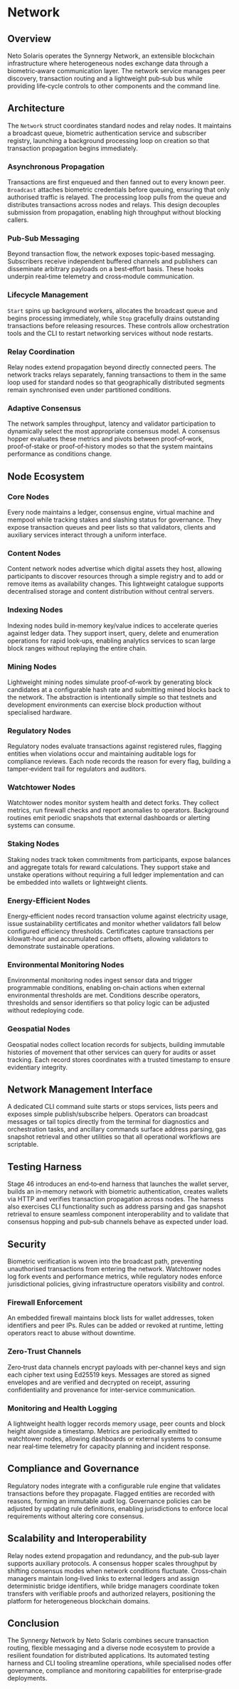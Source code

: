 # Network

## Overview
Neto Solaris operates the Synnergy Network, an extensible blockchain infrastructure where heterogeneous nodes exchange data through a biometric‑aware communication layer. The network service manages peer discovery, transaction routing and a lightweight pub‑sub bus while providing life‑cycle controls to other components and the command line.

## Architecture
The `Network` struct coordinates standard nodes and relay nodes. It maintains a broadcast queue, biometric authentication service and subscriber registry, launching a background processing loop on creation so that transaction propagation begins immediately.

### Asynchronous Propagation
Transactions are first enqueued and then fanned out to every known peer. `Broadcast` attaches biometric credentials before queuing, ensuring that only authorised traffic is relayed. The processing loop pulls from the queue and distributes transactions across nodes and relays. This design decouples submission from propagation, enabling high throughput without blocking callers.

### Pub‑Sub Messaging
Beyond transaction flow, the network exposes topic‑based messaging. Subscribers receive independent buffered channels and publishers can disseminate arbitrary payloads on a best‑effort basis. These hooks underpin real‑time telemetry and cross‑module communication.

### Lifecycle Management
`Start` spins up background workers, allocates the broadcast queue and begins processing immediately, while `Stop` gracefully drains outstanding transactions before releasing resources. These controls allow orchestration tools and the CLI to restart networking services without node restarts.

### Relay Coordination
Relay nodes extend propagation beyond directly connected peers. The network tracks relays separately, fanning transactions to them in the same loop used for standard nodes so that geographically distributed segments remain synchronised even under partitioned conditions.

### Adaptive Consensus
The network samples throughput, latency and validator participation to dynamically select the most appropriate consensus model. A consensus hopper evaluates these metrics and pivots between proof‑of‑work, proof‑of‑stake or proof‑of‑history modes so that the system maintains performance as conditions change.

## Node Ecosystem
### Core Nodes
Every node maintains a ledger, consensus engine, virtual machine and mempool while tracking stakes and slashing status for governance. They expose transaction queues and peer lists so that validators, clients and auxiliary services interact through a uniform interface.

### Content Nodes
Content network nodes advertise which digital assets they host, allowing participants to discover resources through a simple registry and to add or remove items as availability changes. This lightweight catalogue supports decentralised storage and content distribution without central servers.

### Indexing Nodes
Indexing nodes build in‑memory key/value indices to accelerate queries against ledger data. They support insert, query, delete and enumeration operations for rapid look‑ups, enabling analytics services to scan large block ranges without replaying the entire chain.

### Mining Nodes
Lightweight mining nodes simulate proof‑of‑work by generating block candidates at a configurable hash rate and submitting mined blocks back to the network. The abstraction is intentionally simple so that testnets and development environments can exercise block production without specialised hardware.

### Regulatory Nodes
Regulatory nodes evaluate transactions against registered rules, flagging entities when violations occur and maintaining auditable logs for compliance reviews. Each node records the reason for every flag, building a tamper‑evident trail for regulators and auditors.

### Watchtower Nodes
Watchtower nodes monitor system health and detect forks. They collect metrics, run firewall checks and report anomalies to operators. Background routines emit periodic snapshots that external dashboards or alerting systems can consume.

### Staking Nodes
Staking nodes track token commitments from participants, expose balances and aggregate totals for reward calculations. They support stake and unstake operations without requiring a full ledger implementation and can be embedded into wallets or lightweight clients.

### Energy‑Efficient Nodes
Energy‑efficient nodes record transaction volume against electricity usage, issue sustainability certificates and monitor whether validators fall below configured efficiency thresholds. Certificates capture transactions per kilowatt‑hour and accumulated carbon offsets, allowing validators to demonstrate sustainable operations.

### Environmental Monitoring Nodes
Environmental monitoring nodes ingest sensor data and trigger programmable conditions, enabling on‑chain actions when external environmental thresholds are met. Conditions describe operators, thresholds and sensor identifiers so that policy logic can be adjusted without redeploying code.

### Geospatial Nodes
Geospatial nodes collect location records for subjects, building immutable histories of movement that other services can query for audits or asset tracking. Each record stores coordinates with a trusted timestamp to ensure evidentiary integrity.

## Network Management Interface
A dedicated CLI command suite starts or stops services, lists peers and exposes simple publish/subscribe helpers. Operators can broadcast messages or tail topics directly from the terminal for diagnostics and orchestration tasks, and ancillary commands surface address parsing, gas snapshot retrieval and other utilities so that all operational workflows are scriptable.

## Testing Harness
Stage 46 introduces an end‑to‑end harness that launches the wallet server, builds an in‑memory network with biometric authentication, creates wallets via HTTP and verifies transaction propagation across nodes. The harness also exercises CLI functionality such as address parsing and gas snapshot retrieval to ensure seamless component interoperability and to validate that consensus hopping and pub‑sub channels behave as expected under load.

## Security
Biometric verification is woven into the broadcast path, preventing unauthorised transactions from entering the network. Watchtower nodes log fork events and performance metrics, while regulatory nodes enforce jurisdictional policies, giving infrastructure operators visibility and control.

### Firewall Enforcement
An embedded firewall maintains block lists for wallet addresses, token identifiers and peer IPs. Rules can be added or revoked at runtime, letting operators react to abuse without downtime.

### Zero‑Trust Channels
Zero‑trust data channels encrypt payloads with per‑channel keys and sign each cipher text using Ed25519 keys. Messages are stored as signed envelopes and are verified and decrypted on receipt, assuring confidentiality and provenance for inter‑service communication.

### Monitoring and Health Logging
A lightweight health logger records memory usage, peer counts and block height alongside a timestamp. Metrics are periodically emitted to watchtower nodes, allowing dashboards or external systems to consume near real‑time telemetry for capacity planning and incident response.

## Compliance and Governance
Regulatory nodes integrate with a configurable rule engine that validates transactions before they propagate. Flagged entities are recorded with reasons, forming an immutable audit log. Governance policies can be adjusted by updating rule definitions, enabling jurisdictions to enforce local requirements without altering core consensus.

## Scalability and Interoperability
Relay nodes extend propagation and redundancy, and the pub‑sub layer supports auxiliary protocols. A consensus hopper scales throughput by shifting consensus modes when network conditions fluctuate. Cross‑chain managers maintain long‑lived links to external ledgers and assign deterministic bridge identifiers, while bridge managers coordinate token transfers with verifiable proofs and authorized relayers, positioning the platform for heterogeneous blockchain domains.

## Conclusion
The Synnergy Network by Neto Solaris combines secure transaction routing, flexible messaging and a diverse node ecosystem to provide a resilient foundation for distributed applications. Its automated testing harness and CLI tooling streamline operations, while specialised nodes offer governance, compliance and monitoring capabilities for enterprise‑grade deployments.
